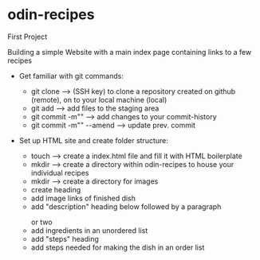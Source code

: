 # odin-recipes

First Project

Building a simple Website with a main index page containing links to a few recipes

- Get familiar with git commands:
  * git clone --> (SSH key) to clone a repository created on github (remote), on to your local machine (local)
  * git add --> add files to the staging area 
  * git commit -m"" --> add changes to your commit-history
  * git commit -m"" --amend --> update prev. commit

- Set up HTML site and create folder structure:
  * touch --> create a index.html file and fill it with HTML boilerplate
  * mkdir --> create a directory within odin-recipes to house your individual recipes
  * mkdir --> create a directory for images
  * create heading
  * add image links of finished dish
  * add "description" heading below  followed by a paragraph <p></p> or two
  * add ingredients in an unordered list <ul></ul>
  * add "steps" heading
  * add steps needed for making the dish in an order list <ol></ol>